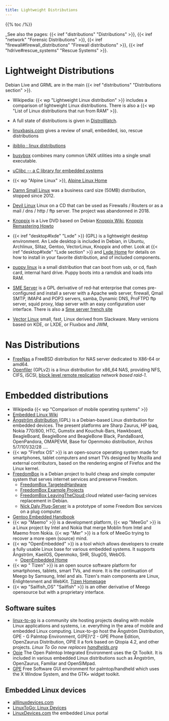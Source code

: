 ```yaml
---
title: Lightweight Distributions
---
```


{{% toc /%}}

_See also the pages:
{{< iref "distributions" "Distributions" >}},
{{< iref "network" "Forensic Distributions" >}},
{{< iref "firewall#firewall_distributions" "Firewall distributions" >}},
{{< iref "hdrive#rescue_systems" "Rescue Systems" >}}.

# Lightweight Distributions

Debian Live and GRML are in the main {{< iref "distributions" "Distributions section" >}}.

-   Wikipedia: {{< wp "Lightweight Linux distribution" >}} includes a
    comparison of lightweight Linux distributions. There is also
    a {{< wp "List of Linux distributions that run from RAM" >}}.
-   A full state of distributions is given in
    [DistroWatch](http://distrowatch.com).
-   [linuxbasis.com](http://www.linuxbasis.com/distributions.html?/distributions1.html)
    gives a review of small, embedded, iso, rescue distributions
-   [ibiblio : linux distributions](http://distro.ibiblio.org/)
-   [busybox](https://busybox.net/) combines many common UNIX
    utilities into a single small executable.
-   [uClibc -- a C library for embedded systems](http://www.uclibc.org/)

-   {{< wp "Alpine Linux" >}},
    [Alpine Linux Home](https://www.alpinelinux.org/)
-   [Damn Small Linux](http://www.damnsmalllinux.org/) was a
    business card size (50MB) distribution, stopped since 2012.
-   [Devil Linux](http://www.devil-linux.org/) Linux on a CD that
    can be used as Firewalls / Routers or as a mail / dns / http / ftp
    server. The project was abandonned in 2018.
-   [Knoppix](http://knoppix.net/) is a Live DVD based on Debian
    [Knoppix Wiki](http://knoppix.net/wiki/Main_Page),
    [Knoppix Remastering Howto
    ](http://knoppix.net/wiki/Knoppix_Remastering_Howto)
-   {{< iref "desktop#lxde" "Lxde" >}} (GPL) is a lightweight
    desktop environment. An Lxde desktop is included in Debian,
    in Ubuntu,
    Archlinux, Slitaz, Gentoo, VectorLinux,  Knoppix and other. Look
    at {{< iref "desktop#lxde" "Lxde section" >}} and
    [Lxde Home](http://lxde.org/lxde)
    for details on how to install in your favorite distribution, and
    of included components.
-   [puppy linux](http://puppylinux.org/) is a
    small distribution that can boot from usb,  or cd, flash card,
    internal hard drive. Puppy boots into a ramdisk and loads into RAM.
-   [SME Server](http://wiki.contribs.org/) is a GPL derivative of
    red-hat enterprise that comes pre-configured and install a server
    with a Apache web server, firewall, Qmail SMTP, IMAP4 and POP3
    servers, samba, Dynamic DNS, ProFTPD ftp server, squid proxy, ldap
    server with an easy configuration user interface. There is also a
    [Sme server french site](http://smeserver.fr/)
-   [Vector Linux](http://vectorlinux.com/) small, fast, Linux derived from
    Slackware. Many versions based on KDE, or LXDE, or Fluxbox and JWM,



# Nas Distributions
-   [FreeNas](http://www.freenas.org/) a FreeBSD distribution
    for NAS server dedicated to X86-64 or amd64.
-   [Openfiler](http://www.openfiler.com/) (GPLv2) is a linux
    distribution for x86_64 NAS, providing NFS, CIFS, iSCSI,
    [block level remote replication](http://www.drbd.org/) _network
    based raid-1_.

# Embedded distributions
-   Wikipedia {{< wp "Comparison of mobile operating systems" >}}
-   [Embedded Linux Wiki ](http://elinux.org/Main_Page)
-   [Ångström distribution
    ](http://en.wikipedia.org/wiki/%C3%85ngstr%C3%B6m_distribution)(GPL)
    is a Debian-based Linux distribution for embedded devices. The
    present platforms are Sharp Zaurus, HP ipaq, Nokia 770/800, HTC,
    Gumstix and Kouchuk-Bars, Hawkboard, BeagleBoard, BeagleBone and
    BeagleBone Black, PandaBoard, OpenPandora, OMAPEVM, Base for Openmoko
    distribution, Archos 5/7/101/32/28 ....
-   {{< wp "Firefox OS" >}} is an open-source operating system made for
    smartphones, tablet computers and smart TVs designed by
    Mozilla and external contributors, based on the rendering engine
    of  Firefox and the Linux kernel.
-   [FreedomBox](http://wiki.debian.org/FreedomBox)
    is a Debian project to build cheap and simple computer system that
    serves internet services and preserve Freedom.
    -   [FreedomBox TargetedHardware
        ](http://wiki.debian.org/FreedomBox/TargetedHardware)
    -   [FreedomBox Example Projects
        ](http://wiki.debian.org/FreedomBox/ExampleProjects)
    -   [FreedomBox LeavingTheCloud
        ](http://wiki.debian.org/FreedomBox/LeavingTheCloud)
        cloud related user-facing services replacement in Debian.
    -   [Nick Daly Plug-Server](https://bitbucket.org/nickdaly/plugserver)
        is a prototype of some Freedom Box services on a plug computer.
-   [Gentoo Embedded Handbook
    ](https://gentoo-handbook.lugons.org/proj/en/base/embedded/handbook/index.xml)
-   {{< wp "Maemo" >}} is a development platform, {{< wp "MeeGo" >}} is a Linux project
    by Intel and Nokia that merge Moblin from Intel and Maemo from
    Nokia.
    {{< wp "Mer" >}}  is a fork of MeeGo trying to recover a more open (source) mind.
-   {{< wp "OpenEmbedded" >}} is a tool which allows
    developers to create a fully usable Linux base for various embedded
    systems. It supports Ångström, KaeilOS, Openmoko, SHR, SlugOS,
    WebOS.
    -    [OpenEmbedded Home](http://www.openembedded.org/)
-   {{< wp " Tizen" >}} is an open source software platform for smartphones,
    tablets, smart TVs, and more. It is the continuation of Meego by
    Samsung, Intel and als.  Tizen's main components are Linux,
    Enlightenment and WebKit.  [Tizen Homepage](https://www.tizen.org/)
-   {{< wp "Sailfish_OS"  "Sailfish" >}} is an other derivative of Meego
    opensource but with a proprietary interface.

## Software suites
-   [linux-to-go](http://www.linuxtogo.org/ "linuxtogo.org") is a
    community site hosting projects dealing with mobile Linux
    applications and systems, i.e. everything in the area of mobile and
    embedded Linux computing.
     Linux-to-go host the Ångström
    Distribution, GPE - G Palmtop Environment, G(PE)\\^2 - GPE Phone
    Edition, OpenZaurus Distribution, OPIE II a fork based on Qtopia
    4.2, and other projects.
    _Linux To Go now replaces [handhelds.org](http://www.handhelds.org/)_
-   [Opie](http://opie.handhelds.org/) The Open Palmtop Integrated
    Environment uses the Qt Toolkit. It is included in various embedded
    Linux distributions such as Ångström, OpenZaurus, Familiar and
    OpenSIMpad.
-   [GPE](http://gpe.linuxtogo.org/) Free Software GUI environment for
    palmtop/handheld which uses the X Window System, and the GTK+
    widget toolkit.

## Embedded Linux devices
-   [alllinuxdevices.com](http://alllinuxdevices.com/)
-   [LinuxToGo: Linux Devices](http://www.linuxtogo.org/gowiki/LinuxDevices)
-   [LinuxDevices.com](http://www.linuxdevices.com/) the embedded Linux
    portal



<!-- Local Variables: -->
<!-- mode: markdown -->
<!-- ispell-local-dictionary: "english" -->
<!-- End: -->
